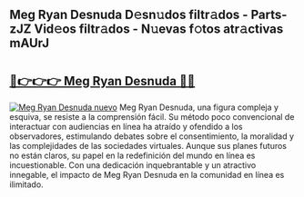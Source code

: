 ## Meg Ryan Desnuda D𝚎sn𝚞dos filtr𝚊dos - Parts-zJZ Vid𝚎os filtr𝚊dos - N𝚞evas f𝚘tos atr𝚊ctivas mAUrJ

# <h2><a href="http://mbcrlez.tromn.icu/?c=Meg+Ryan+Desnuda">🔗👉👉👉 Meg Ryan Desnuda 🔗🔗</a></h2>

[![Meg Ryan Desnuda nuevo](https://i.imgur.com/pEAQMta.gif)](http://mbcrlez.tromn.icu/?c=Meg+Ryan+Desnuda)
Meg Ryan Desnuda, una figura compleja y esquiva, se resiste a la comprensión fácil. Su método poco convencional de interactuar con audiencias en línea ha atraído y ofendido a los observadores, estimulando debates sobre el consentimiento, la moralidad y las complejidades de las sociedades virtuales. Aunque sus planes futuros no están claros, su papel en la redefinición del mundo en línea es incuestionable. Con una dedicación inquebrantable y un atractivo innegable, el impacto de Meg Ryan Desnuda en la comunidad en línea es ilimitado.

